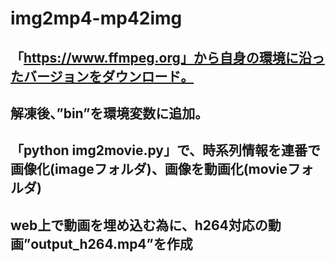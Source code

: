 # img2mp4-mp42img

## 「https://www.ffmpeg.org」から自身の環境に沿ったバージョンをダウンロード。

## 解凍後、”bin”を環境変数に追加。

## 「python img2movie.py」で、時系列情報を連番で画像化(imageフォルダ)、画像を動画化(movieフォルダ)

## web上で動画を埋め込む為に、h264対応の動画”output_h264.mp4”を作成

